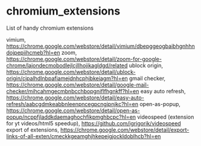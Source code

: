 # chromium_extensions
List of handy chromium extensions


vimium, https://chrome.google.com/webstore/detail/vimium/dbepggeogbaibhgnhhndojpepiihcmeb?hl=en
zoom, https://chrome.google.com/webstore/detail/zoom-for-google-chrome/lajondecmobodlejlcjllhojikagldgd/related
ublock origin, https://chrome.google.com/webstore/detail/ublock-origin/cjpalhdlnbpafiamejdnhcphjbkeiagm?hl=en
gmail checker, https://chrome.google.com/webstore/detail/google-mail-checker/mihcahmgecmbnbcchbopgniflfhgnkff?hl=en
easy auto refresh, https://chrome.google.com/webstore/detail/easy-auto-refresh/aabcgdmkeabbnleenpncegpcngjpnjkc?hl=en
open-as-popup, https://chrome.google.com/webstore/detail/open-as-popup/ncppfjladdkdaemaghochfikpmghbcpc?hl=en
videospeed (extension for yt videos/html5 speedup), https://github.com/igrigorik/videospeed
export of extensions, https://chrome.google.com/webstore/detail/export-links-of-all-exten/cmeckkgeamghjhkepejgjockldoblhcb?hl=en
